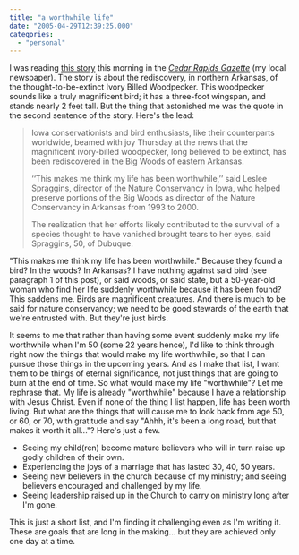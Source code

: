 ```yaml
---
title: "a worthwhile life"
date: "2005-04-29T12:39:25.000"
categories: 
  - "personal"
---
```


I was reading [this story](http://ee.gazetteonline.com/Repository/ml.asp?Ref=VEdDLzIwMDUvMDQvMjkjQXIwMDgwMA==&Mode=HTML&Locale=english-skin-custom) this morning in the [_Cedar Rapids Gazette_](http://www.gazetteonline.com) (my local newspaper). The story is about the rediscovery, in northern Arkansas, of the thought-to-be-extinct Ivory Billed Woodpecker. This woodpecker sounds like a truly magnificent bird; it has a three-foot wingspan, and stands nearly 2 feet tall. But the thing that astonished me was the quote in the second sentence of the story. Here's the lead:

> Iowa conservationists and bird enthusiasts, like their counterparts worldwide, beamed with joy Thursday at the news that the magnificent ivory-billed woodpecker, long believed to be extinct, has been rediscovered in the Big Woods of eastern Arkansas.
> 
> ‘‘This makes me think my life has been worthwhile,’’ said Leslee Spraggins, director of the Nature Conservancy in Iowa, who helped preserve portions of the Big Woods as director of the Nature Conservancy in Arkansas from 1993 to 2000.
> 
> The realization that her efforts likely contributed to the survival of a species thought to have vanished brought tears to her eyes, said Spraggins, 50, of Dubuque.

"This makes me think my life has been worthwhile." Because they found a bird? In the woods? In Arkansas? I have nothing against said bird (see paragraph 1 of this post), or said woods, or said state, but a 50-year-old woman who find her life suddenly worthwhile because it has been found? This saddens me. Birds are magnificent creatures. And there is much to be said for nature conservancy; we need to be good stewards of the earth that we're entrusted with. But they're just birds.

It seems to me that rather than having some event suddenly make my life worthwhile when I'm 50 (some 22 years hence), I'd like to think through right now the things that would make my life worthwhile, so that I can pursue those things in the upcoming years. And as I make that list, I want them to be things of eternal significance, not just things that are going to burn at the end of time. So what would make my life "worthwhile"? Let me rephrase that. My life is already "worthwhile" because I have a relationship with Jesus Christ. Even if none of the thing I list happen, life has been worth living. But what are the things that will cause me to look back from age 50, or 60, or 70, with gratitude and say "Ahhh, it's been a long road, but that makes it worth it all..."? Here's just a few.

- Seeing my child(ren) become mature believers who will in turn raise up godly children of their own.
- Experiencing the joys of a marriage that has lasted 30, 40, 50 years.
- Seeing new believers in the church because of my ministry; and seeing believers encouraged and challenged by my life.
- Seeing leadership raised up in the Church to carry on ministry long after I'm gone.

This is just a short list, and I'm finding it challenging even as I'm writing it. These are goals that are long in the making... but they are achieved only one day at a time.
